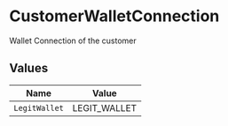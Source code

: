 # CustomerWalletConnection

Wallet Connection of the customer


## Values

| Name          | Value         |
| ------------- | ------------- |
| `LegitWallet` | LEGIT_WALLET  |